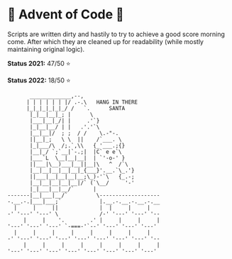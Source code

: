 # :christmas_tree: Advent of Code :christmas_tree:
Scripts are written dirty and hastily to try to achieve a good score morning come.
After which they are cleaned up for readability (while mostly maintaining original logic).

**Status 2021:** 47/50 :star:

**Status 2022:** 18/50 :star:

```
       _____________,--,
      | | | | | | |/ .-.\   HANG IN THERE
      |_|_|_|_|_|_/ /   `.      SANTA
       |_|__|__|_; |      \
       |___|__|_/| |     .'`}
       |_|__|__/ | |   .'.'`\
       |__|__|/  ; ;  / /    \.-"-.
       ||__|_;   \ \  ||    /`___. \
       |_|___/\  /;.`,\\   {_'___.;{}
       |__|_/ `;`__|`-.;|  |C` e e`\
       |___`L  \__|__|__|  | `'-o-' }
       ||___|\__)___|__||__|\   ^  /`\
       |__|__|__|__|__|_{___}'.__.`\_.'}
       ||___|__|__|__|__;\_)-'`\   {_.-;
       |__|__|__|__|__|/` (`\__/     '-'
       |_|___|__|__/`      |
-------|__|___|__/`         \-------------------
-.__.-.|___|___;`            |.__.-.__.-.__.-.__
  |     |     ||             |  |     |     |
-' '---' '---' \             /-' '---' '---' '--
     |     |    '.        .' |     |     |     |
'---' '---' '---' `-===-'`--' '---' '---' '---'
  |     |     |     |     |     |     |     |
-' '---' '---' '---' '---' '---' '---' '---' '--
     |     |     |     |     |     |     |     |
'---' '---' '---' '---' '---' '---' '---' '---'
```
